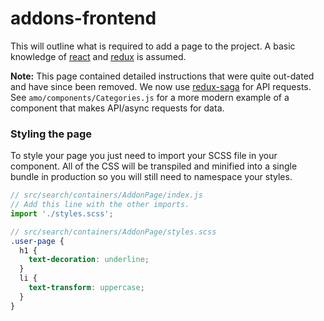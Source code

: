 # addons-frontend

This will outline what is required to add a page to the project. A basic knowledge of
[react](https://facebook.github.io/react/docs/getting-started.html) and
[redux](http://redux.js.org/) is assumed.

**Note:** This page contained detailed instructions that were quite out-dated and have since been removed. We now use [redux-saga](https://github.com/redux-saga/redux-saga) for API requests. See `amo/components/Categories.js` for a more modern example of a component that makes API/async requests for data.

### Styling the page

To style your page you just need to import your SCSS file in your component. All of the CSS will
be transpiled and minified into a single bundle in production so you will still need to namespace
your styles.

```js
// src/search/containers/AddonPage/index.js
// Add this line with the other imports.
import './styles.scss';
```

```scss
// src/search/containers/AddonPage/styles.scss
.user-page {
  h1 {
    text-decoration: underline;
  }
  li {
    text-transform: uppercase;
  }
}
```
